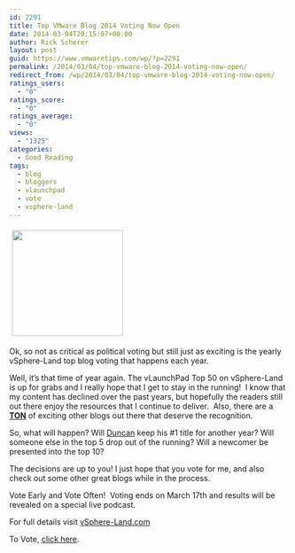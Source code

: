 ```yaml
---
id: 2291
title: Top VMware Blog 2014 Voting Now Open
date: 2014-03-04T20:15:07+00:00
author: Rick Scherer
layout: post
guid: https://www.vmwaretips.com/wp/?p=2291
permalink: /2014/03/04/top-vmware-blog-2014-voting-now-open/
redirect_from: /wp/2014/03/04/top-vmware-blog-2014-voting-now-open/
ratings_users:
  - "0"
ratings_score:
  - "0"
ratings_average:
  - "0"
views:
  - "1325"
categories:
  - Good Reading
tags:
  - blog
  - bloggers
  - vlaunchpad
  - vote
  - vsphere-land
---
```

<a href="http://www.surveygizmo.com/s3/1553027/Top-VMware-virtualization-blogs-2014" target="_blank"><img class="alignleft" style="margin: 5px;" title="rock_the_vote" src="http://upload.wikimedia.org/wikipedia/en/7/70/Rock_the_Vote_logo.png" alt="" width="200" height="191" /></a>

Ok, so not as critical as political voting but still just as exciting is the yearly vSphere-Land top blog voting that happens each year.

Well, it&#8217;s that time of year again. The vLaunchPad Top 50 on vSphere-Land is up for grabs and I really hope that I get to stay in the running!  I know that my content has declined over the past years, but hopefully the readers still out there enjoy the resources that I continue to deliver.  Also, there are a <span style="text-decoration: underline;"><strong>TON</strong></span> of exciting other blogs out there that deserve the recognition.

So, what will happen? Will <a href="http://www.yellow-bricks.com" target="_blank">Duncan</a> keep his #1 title for another year? Will someone else in the top 5 drop out of the running? Will a newcomer be presented into the top 10?
  
The decisions are up to you! I just hope that you vote for me, and also check out some other great blogs while in the process.

Vote Early and Vote Often!  Voting ends on March 17th and results will be revealed on a special live podcast.
  
For full details visit <a href="http://vsphere-land.com/news/voting-now-open-for-the-2014-top-vmware-virtualization-blogs.html" target="_blank">vSphere-Land.com</a>

To Vote, <a href="http://www.surveygizmo.com/s3/1553027/Top-VMware-virtualization-blogs-2014" target="_blank">click here</a>.